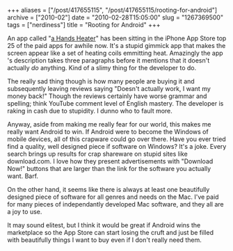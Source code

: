+++
aliases = ["/post/417655115", "/post/417655115/rooting-for-android"]
archive = ["2010-02"]
date = "2010-02-28T15:05:00"
slug = "1267369500"
tags = ["nerdiness"]
title = "Rooting for Android"
+++

An app called "[a Hands Heater][1]" has been sitting in the iPhone App
Store top 25 of the paid apps for awhile now. It's a stupid gimmick app
that makes the screen appear like a set of heating coils emmitting heat.
Amazingly the app 's description takes three paragraphs before it mentions
that it doesn't actually *do* anything.  Kind of a slimy thing for the
developer to do. 

The really sad thing though is how many people are buying it and
subsequently leaving reviews saying "Doesn't actually work, I want my
money back!" Though the reviews certainly have worse grammar and spelling;
think YouTube comment level of English mastery.  The developer is raking
in cash due to stupidity. I dunno who to fault more. 

Anyway, aside from making me really fear for our world, this makes me
really want Android to win. If Android were to become the Windows of
mobile devices, all of this crapware could go over there. Have you ever
tried find a quality, well designed piece if software on Windows? It's
a joke.  Every search brings up results for crap shareware on stupid sites
like download.com.  I love how they present advertisements with "Download
Now!" buttons that are larger than the link for the software you actually
want. Barf. 

On the other hand, it seems like there is always at least one beautifully
designed piece of software for all genres and needs on the Mac. I've paid
for many pieces of independantly developed Mac software, and they all are
a joy to use.

It may sound elitest, but I think it would be great if Android wins the
marketplace so the App Store can start losing the cruft and just be filled
with beautifully things I want to buy even if I don't really need them.

[1]: http://itunes.apple.com/us/app/a-hands-heater/id354947589?mt=8
